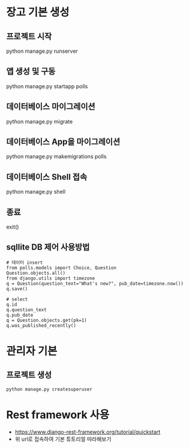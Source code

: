 # 장고 기본 생성
## 프로젝트 시작
python manage.py runserver

## 앱 생성 및 구동
python manage.py startapp polls

## 데이터베이스 마이그레이션
python manage.py migrate

## 데이터베이스 App을 마이그레이션
python manage.py makemigrations polls

## 데이터베이스 Shell 접속
python manage.py shell

## 종료
exit()
## sqllite DB 제어 사용방법
```shell
# 데이터 insert 
from polls.models import Choice, Question
Question.objects.all()
from django.utils import timezone
q = Question(question_text="What's new?", pub_date=timezone.now())
q.save()

# select
q.id
q.question_text
q.pub_date
q = Question.objects.get(pk=1)
q.was_published_recently()
```

# 관리자 기본
## 프로젝트 생성
`python manage.py createsuperuser`


# Rest framework 사용
- https://www.django-rest-framework.org/tutorial/quickstart
- 위 url로 접속하여 기본 튜토리얼 따라해보기
